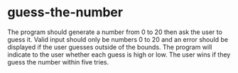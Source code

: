 # guess-the-number

The program should generate a number from 0 to 20 then ask the user to guess it. Valid input should only be numbers 0 to 20 and an error should be displayed if the user guesses outside of the bounds. The program will indicate to the user whether each guess is high or low. The user wins if they guess the number within five tries.
